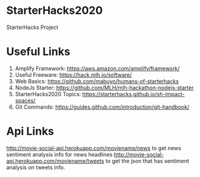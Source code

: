 # StarterHacks2020
StarterHacks Project

# Useful Links
1) Amplify Framework: https://aws.amazon.com/amplify/framework/
2) Useful Freeware: https://hack.mlh.io/software/
3) Web Basics: https://github.com/mabuyo/humans-of-starterhacks
4) NodeJs Starter: https://github.com/MLH/mlh-hackathon-nodejs-starter
5) StarterHacks2020 Topics: https://starterhacks.github.io/sh-impact-spaces/
6) Git Commands: https://guides.github.com/introduction/git-handbook/

# Api Links
http://movie-social-api.herokuapp.com/moviename/news to get news sentiment analysis info for news headlines
http://movie-social-api.herokuapp.com/moviename/tweets to get the json that has sentiment analysis on tweets info.
